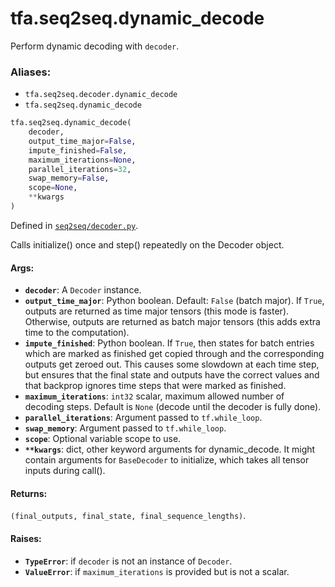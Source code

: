 <div itemscope itemtype="http://developers.google.com/ReferenceObject">
<meta itemprop="name" content="tfa.seq2seq.dynamic_decode" />
<meta itemprop="path" content="Stable" />
</div>

# tfa.seq2seq.dynamic_decode

Perform dynamic decoding with `decoder`.

### Aliases:

* `tfa.seq2seq.decoder.dynamic_decode`
* `tfa.seq2seq.dynamic_decode`

``` python
tfa.seq2seq.dynamic_decode(
    decoder,
    output_time_major=False,
    impute_finished=False,
    maximum_iterations=None,
    parallel_iterations=32,
    swap_memory=False,
    scope=None,
    **kwargs
)
```



Defined in [`seq2seq/decoder.py`](https://github.com/tensorflow/addons/tree/r0.3/tensorflow_addons/seq2seq/decoder.py).

<!-- Placeholder for "Used in" -->

Calls initialize() once and step() repeatedly on the Decoder object.

#### Args:

* <b>`decoder`</b>: A `Decoder` instance.
* <b>`output_time_major`</b>: Python boolean.  Default: `False` (batch major). If
    `True`, outputs are returned as time major tensors (this mode is
    faster). Otherwise, outputs are returned as batch major tensors (this
    adds extra time to the computation).
* <b>`impute_finished`</b>: Python boolean.  If `True`, then states for batch
    entries which are marked as finished get copied through and the
    corresponding outputs get zeroed out.  This causes some slowdown at
    each time step, but ensures that the final state and outputs have
    the correct values and that backprop ignores time steps that were
    marked as finished.
* <b>`maximum_iterations`</b>: `int32` scalar, maximum allowed number of decoding
     steps.  Default is `None` (decode until the decoder is fully done).
* <b>`parallel_iterations`</b>: Argument passed to `tf.while_loop`.
* <b>`swap_memory`</b>: Argument passed to `tf.while_loop`.
* <b>`scope`</b>: Optional variable scope to use.
* <b>`**kwargs`</b>: dict, other keyword arguments for dynamic_decode. It might
    contain arguments for `BaseDecoder` to initialize, which takes all
    tensor inputs during call().


#### Returns:

`(final_outputs, final_state, final_sequence_lengths)`.


#### Raises:

* <b>`TypeError`</b>: if `decoder` is not an instance of `Decoder`.
* <b>`ValueError`</b>: if `maximum_iterations` is provided but is not a scalar.